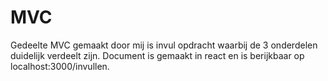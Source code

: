 # MVC
Gedeelte MVC gemaakt door mij is invul opdracht waarbij de 3 onderdelen duidelijk verdeelt zijn. 
Document is gemaakt in react en is berijkbaar op localhost:3000/invullen.
